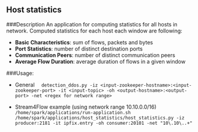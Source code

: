 ## Host statistics

###Description
An application for computing statistics for all hosts in network. Computed statistics for each host each window are following:
- **Basic Characteristics**: sum of flows, packets and bytes
- **Port Statistics**: number of distinct destination ports
- **Communication Peers**: number of distinct communication peers
- **Average Flow Duration**: average duration of flows in a given window

###Usage:
- General 
`  detection_ddos.py -iz <input-zookeeper-hostname>:<input-zookeeper-port> -it <input-topic> -oh <output-hostname>:<output-port> -net <regex for network range>`

- Stream4Flow example (using network range 10.10.0.0/16)
`/home/spark/applications/run-application.sh /home/spark/applications/host_statistics/host_statistics.py -iz producer:2181 -it ipfix.entry -oh consumer:20101 -net "10\.10\..+"`
